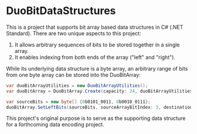 # DuoBitDataStructures
This is a project that supports bit array based data structures in C# (.NET Standard).
There are two unique aspects to this project:
1) It allows arbitrary sequences of bits to be stored together in a single array.
2) It enables indexing from both ends of the array ("left" and "right").

While its underlying data structure is a byte array, an arbitrary range of bits from one byte array can be stored into the DuoBitArray:
``` C#
var duoBitArrayUtilities = new DuoBitArrayUtilities();
var duoBitArray = DuoBitArray.Create(capacity: 24, duoBitArrayUtilities: duoBitArrayUtilities);

var sourceBits = new byte[] {0b0101_0011, 0b0010_0111};
duoBitArray.SetLeftBits(sourceBits, sourceArrayBitIndex: 3, destinationBitIndex: 29, numBits: 7);
```
This project's original purpose is to serve as the supporting data structure for a forthcoming data encoding project.
